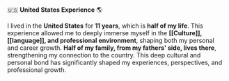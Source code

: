 🇺🇸 **United States Experience** 🌎

I lived in the **United States** for **11 years**, which is **half of my life**. This experience allowed me to deeply immerse myself in the **[[Culture]], [[language]], and professional environment**, shaping both my personal and career growth. **Half of my family, from my fathers' side, lives there**, strengthening my connection to the country. This deep cultural and personal bond has significantly shaped my experiences, perspectives, and professional growth.

